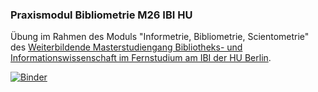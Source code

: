 ### Praxismodul Bibliometrie M26 IBI HU

Übung im Rahmen des Moduls "Informetrie, Bibliometrie, Scientometrie" des [Weiterbildende Masterstudiengang Bibliotheks- und Informationswissenschaft im Fernstudium am IBI der HU Berlin](https://moodle.hu-berlin.de/enrol/index.php?id=107648).

[![Binder](https://mybinder.org/badge_logo.svg)](https://mybinder.org/v2/gh/njahn82/ibi_net/HEAD?urlpath=rstudio)